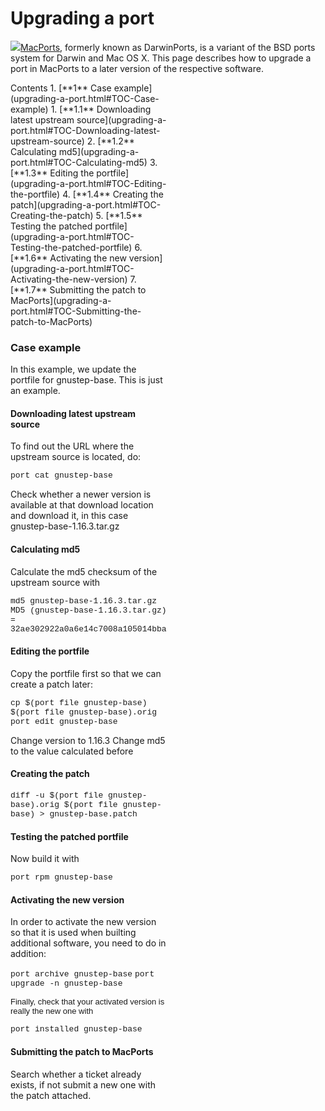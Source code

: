 Upgrading a port
================
![](../../_/rsrc/1222694606788/developers/macports/macports-logo-top.png)[MacPorts](http://www.macports.org/), formerly known as DarwinPorts, is a variant of the BSD ports system for Darwin and Mac OS X.
This page describes how to upgrade a port in MacPorts to a later version of the respective software.

<div class="sites-embed-align-left-wrapping-off">
<div class="sites-embed-border-off sites-embed" style="width:250px;">
<div class="sites-embed-content sites-embed-type-toc">
<div class="goog-toc sites-embed-toc-maxdepth-6">
Contents
1.  [**1** Case example](upgrading-a-port.html#TOC-Case-example)
    1.  [**1.1** Downloading latest upstream source](upgrading-a-port.html#TOC-Downloading-latest-upstream-source)
    2.  [**1.2** Calculating md5](upgrading-a-port.html#TOC-Calculating-md5)
    3.  [**1.3** Editing the portfile](upgrading-a-port.html#TOC-Editing-the-portfile)
    4.  [**1.4** Creating the patch](upgrading-a-port.html#TOC-Creating-the-patch)
    5.  [**1.5** Testing the patched portfile](upgrading-a-port.html#TOC-Testing-the-patched-portfile)
    6.  [**1.6** Activating the new version](upgrading-a-port.html#TOC-Activating-the-new-version)
    7.  [**1.7** Submitting the patch to MacPorts](upgrading-a-port.html#TOC-Submitting-the-patch-to-MacPorts)


### Case example
In this example, we update the portfile for gnustep-base. This is just an example.
#### Downloading latest upstream source
To find out the URL where the upstream source is located, do:

<span style="font-family:courier new;font-size:12px">
</span>
<span style="font-family:courier new,monospace"><span style="font-size:small">port cat gnustep-base </span></span>

Check whether a newer version is available at that download location and download it, in this case gnustep-base-1.16.3.tar.gz
#### Calculating md5
Calculate the md5 checksum of the upstream source with

<span style="font-family:courier new,monospace"><span style="font-size:small">md5 gnustep-base-1.16.3.tar.gz </span></span>
<span style="font-family:courier new,monospace"><span style="font-size:small">MD5 (gnustep-base-1.16.3.tar.gz) = 32ae302922a0a6e14c7008a105014bba</span></span>
#### Editing the portfile
Copy the portfile first so that we can create a patch later:

<span style="font-family:courier new,monospace"><span style="font-size:small">cp $(port file gnustep-base) $(port file gnustep-base).orig</span></span>
<span style="font-family:courier new,monospace"><span style="font-size:small">port edit gnustep-base</span></span>

Change version to 1.16.3
Change md5 to the value calculated before
#### Creating the patch
<span style="font-family:courier new,monospace"><span style="font-size:small">diff -u $(port file gnustep-base).orig $(port file gnustep-base) &gt; gnustep-base.patch</span></span>
#### Testing the patched portfile
Now build it with

<span style="font-family:courier new,monospace"><span style="font-size:small">port rpm gnustep-base</span></span>
#### Activating the new version
In order to activate the new version so that it is used when builting additional software, you need to do in addition:

<span style="font-family:courier new,monospace"><span style="font-size:small">port archive gnustep-base</span></span>
<span style="font-family:courier new,monospace"><span style="font-size:small">port upgrade -n gnustep-base</span></span>

<span style="font-family:courier new;font-size:12px"><span style="font-family:Arial;font-size:13px">Finally, check that your activated version is really the new one with</span></span>

<span style="font-family:courier new,monospace"><span style="font-size:small">port installed gnustep-base</span></span>
#### Submitting the patch to MacPorts
Search whether a ticket already exists, if not submit a new one with the patch attached.
